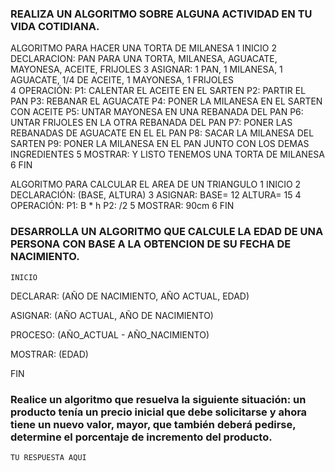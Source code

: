 ### REALIZA UN ALGORITMO SOBRE ALGUNA ACTIVIDAD EN TU VIDA COTIDIANA.

 ALGORITMO PARA HACER UNA TORTA DE MILANESA 
1 INICIO
2 DECLARACION: PAN PARA UNA TORTA, MILANESA, AGUACATE, MAYONESA, ACEITE, FRIJOLES
3 ASIGNAR: 1 PAN, 1 MILANESA, 1 AGUACATE, 1/4 DE ACEITE, 1 MAYONESA, 1 FRIJOLES  
4 OPERACIÓN: 
P1: CALENTAR EL ACEITE EN EL SARTEN
P2: PARTIR EL PAN 
P3: REBANAR EL AGUACATE 
P4: PONER LA MILANESA EN EL SARTEN CON ACEITE
P5: UNTAR MAYONESA EN UNA REBANADA DEL PAN
P6: UNTAR FRIJOLES EN LA OTRA REBANADA DEL PAN
P7: PONER LAS REBANADAS DE AGUACATE EN EL EL PAN
P8: SACAR LA MILANESA DEL SARTEN 
P9: PONER LA MILANESA EN EL PAN JUNTO CON LOS DEMAS INGREDIENTES
5 MOSTRAR: Y LISTO TENEMOS UNA TORTA DE MILANESA
6 FIN

ALGORITMO PARA CALCULAR EL AREA DE UN TRIANGULO 
1 INICIO
2 DECLARACIÓN: (BASE, ALTURA) 
3 ASIGNAR: BASE= 12 ALTURA= 15
4 OPERACIÓN: 
P1: B * h
P2: /2
5 MOSTRAR: 90cm
6 FIN

### DESARROLLA UN ALGORITMO QUE CALCULE LA EDAD DE UNA PERSONA CON BASE A LA OBTENCION DE SU FECHA DE NACIMIENTO.

    INICIO


DECLARAR: (AÑO DE NACIMIENTO, AÑO ACTUAL, EDAD)


ASIGNAR: (AÑO ACTUAL, AÑO DE NACIMIENTO)


PROCESO: (AÑO_ACTUAL - AÑO_NACIMIENTO)


MOSTRAR: (EDAD)


FIN




###  Realice un algoritmo que resuelva la siguiente situación: un producto tenía un precio inicial que debe solicitarse y ahora tiene un nuevo valor, mayor, que también deberá pedirse, determine el porcentaje de incremento del producto. 

    TU RESPUESTA AQUI
